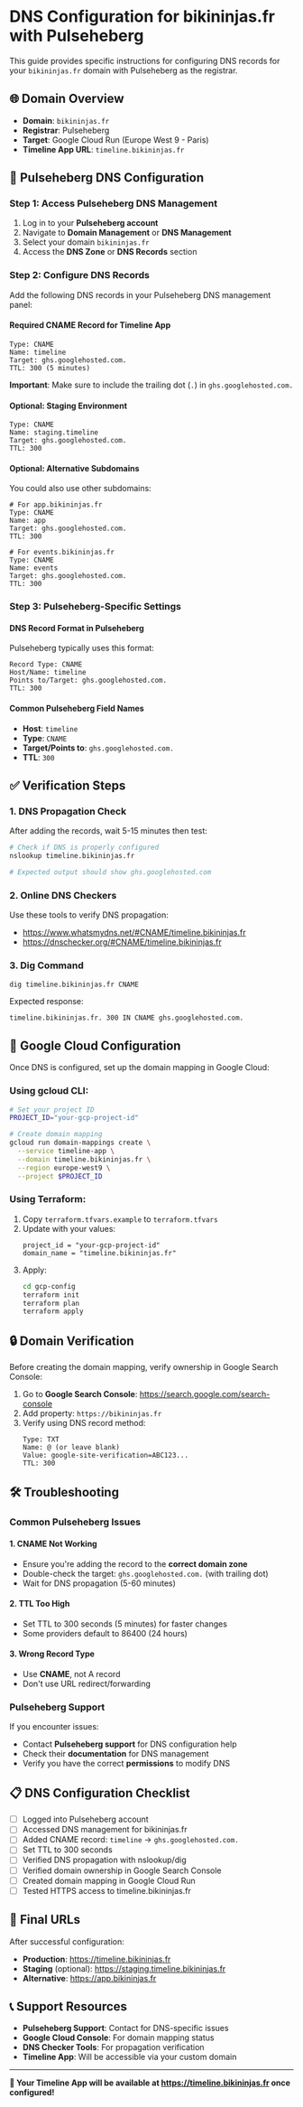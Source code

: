 # DNS Configuration for bikininjas.fr with Pulseheberg

This guide provides specific instructions for configuring DNS records for your `bikininjas.fr` domain with Pulseheberg as the registrar.

## 🌐 Domain Overview

- **Domain**: `bikininjas.fr`
- **Registrar**: Pulseheberg
- **Target**: Google Cloud Run (Europe West 9 - Paris)
- **Timeline App URL**: `timeline.bikininjas.fr`

## 🔧 Pulseheberg DNS Configuration

### Step 1: Access Pulseheberg DNS Management

1. Log in to your **Pulseheberg account**
2. Navigate to **Domain Management** or **DNS Management**
3. Select your domain `bikininjas.fr`
4. Access the **DNS Zone** or **DNS Records** section

### Step 2: Configure DNS Records

Add the following DNS records in your Pulseheberg DNS management panel:

#### Required CNAME Record for Timeline App

```
Type: CNAME
Name: timeline
Target: ghs.googlehosted.com.
TTL: 300 (5 minutes)
```

**Important**: Make sure to include the trailing dot (`.`) in `ghs.googlehosted.com.`

#### Optional: Staging Environment

```
Type: CNAME
Name: staging.timeline
Target: ghs.googlehosted.com.
TTL: 300
```

#### Optional: Alternative Subdomains

You could also use other subdomains:

```
# For app.bikininjas.fr
Type: CNAME
Name: app
Target: ghs.googlehosted.com.
TTL: 300

# For events.bikininjas.fr  
Type: CNAME
Name: events
Target: ghs.googlehosted.com.
TTL: 300
```

### Step 3: Pulseheberg-Specific Settings

#### DNS Record Format in Pulseheberg
Pulseheberg typically uses this format:

```
Record Type: CNAME
Host/Name: timeline
Points to/Target: ghs.googlehosted.com.
TTL: 300
```

#### Common Pulseheberg Field Names
- **Host**: `timeline`
- **Type**: `CNAME`
- **Target/Points to**: `ghs.googlehosted.com.`
- **TTL**: `300`

## ✅ Verification Steps

### 1. DNS Propagation Check
After adding the records, wait 5-15 minutes then test:

```bash
# Check if DNS is properly configured
nslookup timeline.bikininjas.fr

# Expected output should show ghs.googlehosted.com
```

### 2. Online DNS Checkers
Use these tools to verify DNS propagation:
- https://www.whatsmydns.net/#CNAME/timeline.bikininjas.fr
- https://dnschecker.org/#CNAME/timeline.bikininjas.fr

### 3. Dig Command
```bash
dig timeline.bikininjas.fr CNAME
```

Expected response:
```
timeline.bikininjas.fr. 300 IN CNAME ghs.googlehosted.com.
```

## 🚀 Google Cloud Configuration

Once DNS is configured, set up the domain mapping in Google Cloud:

### Using gcloud CLI:
```bash
# Set your project ID
PROJECT_ID="your-gcp-project-id"

# Create domain mapping
gcloud run domain-mappings create \
  --service timeline-app \
  --domain timeline.bikininjas.fr \
  --region europe-west9 \
  --project $PROJECT_ID
```

### Using Terraform:
1. Copy `terraform.tfvars.example` to `terraform.tfvars`
2. Update with your values:
   ```hcl
   project_id = "your-gcp-project-id"
   domain_name = "timeline.bikininjas.fr"
   ```
3. Apply:
   ```bash
   cd gcp-config
   terraform init
   terraform plan
   terraform apply
   ```

## 🔒 Domain Verification

Before creating the domain mapping, verify ownership in Google Search Console:

1. Go to **Google Search Console**: https://search.google.com/search-console
2. Add property: `https://bikininjas.fr`
3. Verify using DNS record method:
   ```
   Type: TXT
   Name: @ (or leave blank)
   Value: google-site-verification=ABC123...
   TTL: 300
   ```

## 🛠️ Troubleshooting

### Common Pulseheberg Issues

#### 1. CNAME Not Working
- Ensure you're adding the record to the **correct domain zone**
- Double-check the target: `ghs.googlehosted.com.` (with trailing dot)
- Wait for DNS propagation (5-60 minutes)

#### 2. TTL Too High
- Set TTL to 300 seconds (5 minutes) for faster changes
- Some providers default to 86400 (24 hours)

#### 3. Wrong Record Type
- Use **CNAME**, not A record
- Don't use URL redirect/forwarding

### Pulseheberg Support
If you encounter issues:
- Contact **Pulseheberg support** for DNS configuration help
- Check their **documentation** for DNS management
- Verify you have the correct **permissions** to modify DNS

## 📋 DNS Configuration Checklist

- [ ] Logged into Pulseheberg account
- [ ] Accessed DNS management for bikininjas.fr
- [ ] Added CNAME record: `timeline` → `ghs.googlehosted.com.`
- [ ] Set TTL to 300 seconds
- [ ] Verified DNS propagation with nslookup/dig
- [ ] Verified domain ownership in Google Search Console
- [ ] Created domain mapping in Google Cloud Run
- [ ] Tested HTTPS access to timeline.bikininjas.fr

## 🎯 Final URLs

After successful configuration:

- **Production**: https://timeline.bikininjas.fr
- **Staging** (optional): https://staging.timeline.bikininjas.fr
- **Alternative**: https://app.bikininjas.fr

## 📞 Support Resources

- **Pulseheberg Support**: Contact for DNS-specific issues
- **Google Cloud Console**: For domain mapping status
- **DNS Checker Tools**: For propagation verification
- **Timeline App**: Will be accessible via your custom domain

---

**🎉 Your Timeline App will be available at https://timeline.bikininjas.fr once configured!**
